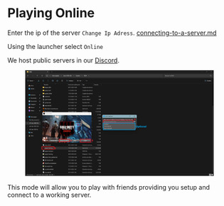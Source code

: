 # Playing Online

Enter the ip of the server `Change Ip Adress`. [connecting-to-a-server.md](connecting-to-a-server.md "mention")

Using the launcher select `Online`

We host public servers in our [Discord](https://discord.gg/AXECAzJJGU).

<figure><img src="../.gitbook/assets/Captura de pantalla 2024-01-17 140818.png" alt=""><figcaption></figcaption></figure>

This mode will allow you to play with friends providing you setup and connect to a working server.
